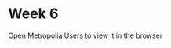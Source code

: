 # Week 6

Open [Metropolia Users](http://users.metropolia.fi/~mikkomav/Week6) to view it in the browser
